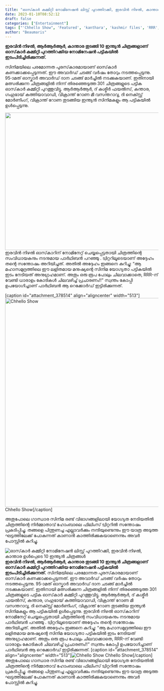 ```yaml
---
title: "ഓസ്‌കാർ കമ്മിറ്റി നോമിനേഷൻ ലിസ്റ്റ് പുറത്തിറക്കി, ഇരവിൻ നിഴൽ, കാന്താര ഉൾപ്പെടെ 10 ഇന്ത്യൻ ചിത്രങ്ങൾ"
date: 2023-01-10T08:52:12
draft: false
categories: ["Entertainment"]
tags: ["'Chhello Show", 'Featured', 'kanthara', 'kashmir files', 'RRR', 'ഓസ്\u200cകാർ']
author: "Beaumaris"
---
```


<strong>ഇരവിൻ നിഴൽ, ആർആർആർ, കാന്താര തുടങ്ങി 10 ഇന്ത്യൻ ചിത്രങ്ങളാണ് ഓസ്‌കാർ കമ്മിറ്റി പുറത്തിറക്കിയ നോമിനേഷൻ പട്ടികയിൽ ഇടംപിടിച്ചിരിക്കുന്നത്.</strong>

സിനിമയിലെ പരമോന്നത പുരസ്‌കാരമായാണ് ഓസ്‌കാർ കണക്കാക്കപ്പെടുന്നത്. ഈ അവാർഡ് ചടങ്ങ് വർഷം തോറും നടത്തപ്പെടുന്നു. 95-ാമത് ഓസ്കാർ അവാർഡ് ദാന ചടങ്ങ് മാർച്ചിൽ നടക്കുകയാണ്. ഇതിനായി മത്സരിക്കുന്ന ചിത്രങ്ങളിൽ നിന്ന് തിരഞ്ഞെടുത്ത 301 ചിത്രങ്ങളുടെ പട്ടിക ഓസ്‌കാർ കമ്മിറ്റി പുറത്തുവിട്ടു. ആർആർആർ, ദ് കശ്മീർ ഫയൽസ്, കന്താര, ഗംഗുഭായ് കത്തിയാവാഡി, വിക്രാന്ത് റോണ മീ വസന്തറാവു, ദി നെക്സ്റ്റ് മോർണിംഗ്, വിക്രാന്ത് റോണ തുടങ്ങിയ ഇന്ത്യൻ സിനിമകളും ആ പട്ടികയിൽ ഉൾപ്പെടുന്നു.

<img class="size-large wp-image-378513 aligncenter" src="https://cdn.boolokam.com/articles/2023/01/ddddff-1024x576.webp" alt="" width="800" height="450" />ഇരവിൻ നിഴൽ ഓസ്‌കാറിന് നോമിനേറ്റ് ചെയ്യപ്പെട്ടതായി ചിത്രത്തിന്റെ സംവിധായകനും നടനുമായ പാർഥിബൻ പറഞ്ഞു . ട്വിറ്ററിലൂടെയാണ് അദ്ദേഹം തന്റെ സന്തോഷം അറിയിച്ചത്. അതിൽ അദ്ദേഹം ഇങ്ങനെ കുറിച്ചു: “ആ മഹാസമുദ്രത്തിലെ ഈ ലളിതമായ മനുഷ്യന്റെ സിനിമ യോഗ്യതാ പട്ടികയിൽ ഇടം നേടിയത് അനുഗ്രഹമാണ്. അതും ഒരു രൂപ പോലും ചിലവാക്കാതെ, RRR-ന് വേണ്ടി ധാരാളം കോടികൾ ചിലവഴിച്ച് പ്രചാരണം!!” സ്വന്തം കോപ്പി ഉപയോഗിച്ചാണ് പാർഥിബൻ ആ റെക്കോർഡ് ഇട്ടിരിക്കുന്നത്.

[caption id="attachment_378514" align="aligncenter" width="513"]<img class=" wp-image-378514" src="https://cdn.boolokam.com/articles/2023/01/eec-768x1024.webp" alt="Chhello Show " width="513" height="684" /> Chhello Show[/caption]

അതുപോലെ ഗാന്ധാര സിനിമ രണ്ട് വിഭാഗങ്ങളിലായി യോഗ്യത നേടിയതിൽ ചിത്രത്തിന്റെ നിർമ്മാതാവ് ഹോംബാലെ ഫിലിംസ് ട്വിറ്ററിൽ സന്തോഷം പ്രകടിപ്പിച്ചു. തങ്ങളെ പിന്തുണച്ച എല്ലാവർക്കും നന്ദിയുണ്ടെന്നും ഈ യാത്ര അടുത്ത ഘട്ടത്തിലേക്ക് പോകുന്നത് കാണാൻ കാത്തിരിക്കുകയാണെന്നും അവർ പോസ്റ്റിൽ കുറിച്ചു.


![ഓസ്‌കാർ കമ്മിറ്റി നോമിനേഷൻ ലിസ്റ്റ് പുറത്തിറക്കി, ഇരവിൻ നിഴൽ, കാന്താര ഉൾപ്പെടെ 10 ഇന്ത്യൻ ചിത്രങ്ങൾ](https://cdn.boolokam.com/articles/2023/01/ddddff-1024x576.webp)**ഇരവിൻ നിഴൽ, ആർആർആർ, കാന്താര തുടങ്ങി 10 ഇന്ത്യൻ ചിത്രങ്ങളാണ് ഓസ്‌കാർ കമ്മിറ്റി പുറത്തിറക്കിയ നോമിനേഷൻ പട്ടികയിൽ ഇടംപിടിച്ചിരിക്കുന്നത്.** സിനിമയിലെ പരമോന്നത പുരസ്‌കാരമായാണ് ഓസ്‌കാർ കണക്കാക്കപ്പെടുന്നത്. ഈ അവാർഡ് ചടങ്ങ് വർഷം തോറും നടത്തപ്പെടുന്നു. 95-ാമത് ഓസ്കാർ അവാർഡ് ദാന ചടങ്ങ് മാർച്ചിൽ നടക്കുകയാണ്. ഇതിനായി മത്സരിക്കുന്ന ചിത്രങ്ങളിൽ നിന്ന് തിരഞ്ഞെടുത്ത 301 ചിത്രങ്ങളുടെ പട്ടിക ഓസ്‌കാർ കമ്മിറ്റി പുറത്തുവിട്ടു. ആർആർആർ, ദ് കശ്മീർ ഫയൽസ്, കന്താര, ഗംഗുഭായ് കത്തിയാവാഡി, വിക്രാന്ത് റോണ മീ വസന്തറാവു, ദി നെക്സ്റ്റ് മോർണിംഗ്, വിക്രാന്ത് റോണ തുടങ്ങിയ ഇന്ത്യൻ സിനിമകളും ആ പട്ടികയിൽ ഉൾപ്പെടുന്നു. ഇരവിൻ നിഴൽ ഓസ്‌കാറിന് നോമിനേറ്റ് ചെയ്യപ്പെട്ടതായി ചിത്രത്തിന്റെ സംവിധായകനും നടനുമായ പാർഥിബൻ പറഞ്ഞു . ട്വിറ്ററിലൂടെയാണ് അദ്ദേഹം തന്റെ സന്തോഷം അറിയിച്ചത്. അതിൽ അദ്ദേഹം ഇങ്ങനെ കുറിച്ചു: “ആ മഹാസമുദ്രത്തിലെ ഈ ലളിതമായ മനുഷ്യന്റെ സിനിമ യോഗ്യതാ പട്ടികയിൽ ഇടം നേടിയത് അനുഗ്രഹമാണ്. അതും ഒരു രൂപ പോലും ചിലവാക്കാതെ, RRR-ന് വേണ്ടി ധാരാളം കോടികൾ ചിലവഴിച്ച് പ്രചാരണം!!” സ്വന്തം കോപ്പി ഉപയോഗിച്ചാണ് പാർഥിബൻ ആ റെക്കോർഡ് ഇട്ടിരിക്കുന്നത്. [caption id="attachment_378514" align="aligncenter" width="513"]![Chhello Show ](https://cdn.boolokam.com/articles/2023/01/eec-768x1024.webp) Chhello Show[/caption] അതുപോലെ ഗാന്ധാര സിനിമ രണ്ട് വിഭാഗങ്ങളിലായി യോഗ്യത നേടിയതിൽ ചിത്രത്തിന്റെ നിർമ്മാതാവ് ഹോംബാലെ ഫിലിംസ് ട്വിറ്ററിൽ സന്തോഷം പ്രകടിപ്പിച്ചു. തങ്ങളെ പിന്തുണച്ച എല്ലാവർക്കും നന്ദിയുണ്ടെന്നും ഈ യാത്ര അടുത്ത ഘട്ടത്തിലേക്ക് പോകുന്നത് കാണാൻ കാത്തിരിക്കുകയാണെന്നും അവർ പോസ്റ്റിൽ കുറിച്ചു.
